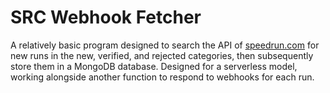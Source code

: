 # SRC Webhook Fetcher
A relatively basic program designed to search the API of [speedrun.com](https://speedrun.com) for new runs in the new, verified, and rejected categories, then subsequently store them in a MongoDB database. Designed for a serverless model, working alongside another function to respond to webhooks for each run.